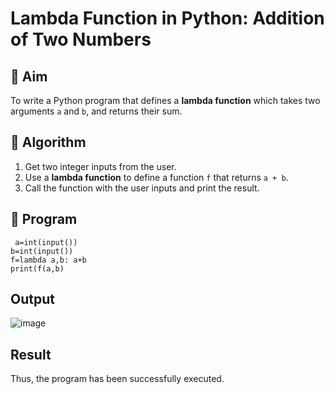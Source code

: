 # Lambda Function in Python: Addition of Two Numbers

## 🎯 Aim
To write a Python program that defines a **lambda function** which takes two arguments `a` and `b`, and returns their sum.

## 🧠 Algorithm
1. Get two integer inputs from the user.
2. Use a **lambda function** to define a function `f` that returns `a + b`.
3. Call the function with the user inputs and print the result.

## 🧾 Program
```
 a=int(input()) 
b=int(input()) 
f=lambda a,b: a+b 
print(f(a,b)
```

## Output

![image](https://github.com/user-attachments/assets/5fd5c639-4aa1-4c2b-93cd-910510f4d270)


## Result
 Thus, the program has been successfully executed.

